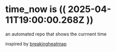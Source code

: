 # time_now is (( 2025-04-11T19:00:00.268Z ))

an automated repo that shows the currnent time

inspired by [breakingheatmap](https://github.com/breakingheatmap/breakingheatmap)